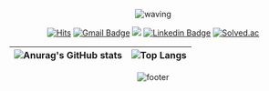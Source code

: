 <div align="center">

![waving](https://capsule-render.vercel.app/api?type=waving&height=180&text=MJ%20Son&fontAlign=65&fontAlignY=32&color=gradient)

[![Hits](https://hits.seeyoufarm.com/api/count/incr/badge.svg?url=https%3A%2F%2Fgithub.com%2Fmango606%2Fhit-counter&count_bg=%238F72DB&title_bg=%23555555&icon=github.svg&icon_color=%23E4DDF7&title=hits&edge_flat=false)](https://hits.seeyoufarm.com)
[![Gmail Badge](https://img.shields.io/badge/Gmail-EA4335?style=flat&logo=Gmail&logoColor=white&link=mailto:handmj01@gmail.com)](mailto:handmj01@gmail.com)
<a href="https://twitter.com/_mango6_" target="_blank"><img src="https://img.shields.io/badge/Twitter-222222?style=flat&logo=x&logoColor=white"/></a>
[![Linkedin Badge](https://img.shields.io/badge/-LinkedIn-blue?style=flat&logo=LinkedIn&logoColor=white&link=https://www.linkedin.com/in/sonminju)](https://www.linkedin.com/in/sonminju)
[![Solved.ac](http://mazassumnida.wtf/api/mini/generate_badge?boj=mango911)](https://solved.ac/mango911)

| ![Anurag's GitHub stats](https://github-readme-stats.vercel.app/api?username=mango606&theme=buefy&show_icons=true&hide_border=true) | ![Top Langs](https://github-readme-stats.vercel.app/api/top-langs/?username=mango606&langs_count=8&layout=compact&theme=buefy&hide_border=true)|
| ------------- | ------------- |

![footer](https://capsule-render.vercel.app/api?type=waving&color=gradient&height=80&section=footer&fontAlignY=85&fontSize=10)

</div>
